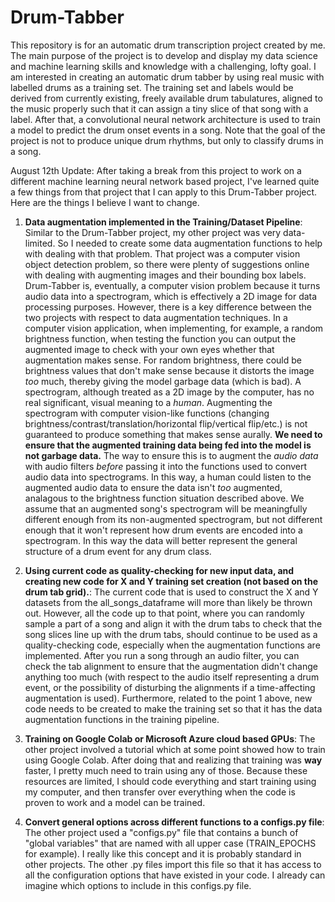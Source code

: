 # Drum-Tabber

This repository is for an automatic drum transcription project created by me. The main purpose of the project is to develop and display my data science and machine learning skills and knowledge with a challenging, lofty goal. I am interested in creating an automatic drum tabber by using real music with labelled drums as a training set. The training set and labels would be derived from currently existing, freely available drum tabulatures, aligned to the music properly such that it can assign a tiny slice of that song with a label. After that, a convolutional neural network architecture is used to train a model to predict the drum onset events in a song. Note that the goal of the project is not to produce unique drum rhythms, but only to classify drums in a song. 

August 12th Update: 
After taking a break from this project to work on a different machine learning neural network based project, I've learned quite a few things from that project that I can apply to this Drum-Tabber project. Here are the things I believe I want to change. 
1. **Data augmentation implemented in the Training/Dataset Pipeline**: Similar to the Drum-Tabber project, my other project was very data-limited. So I needed to create some data augmentation functions to help with dealing with that problem. That project was a computer vision object detection problem, so there were plenty of suggestions online with dealing with augmenting images and their bounding box labels. Drum-Tabber is, eventually, a computer vision problem because it turns audio data into a spectrogram, which is effectively a 2D image for data processing purposes. However, there is a key difference between the two projects with respect to data augmentation techniques. In a computer vision application, when implementing, for example, a random brightness function, when testing the function you can output the augmented image to check with your own eyes whether that augmentation makes sense. For random brightness, there could be brightness values that don't make sense because it distorts the image *too* much, thereby giving the model garbage data (which is bad). A spectrogram, although treated as a 2D image by the computer, has no real significant, visual meaning to a *human*. Augmenting the spectrogram with computer vision-like functions (changing brightness/contrast/translation/horizontal flip/vertical flip/etc.) is not guaranteed to produce something that makes sense aurally. **We need to ensure that the augmented training data being fed into the model is not garbage data.** The way to ensure this is to augment the *audio data* with audio filters *before* passing it into the functions used to convert audio data into spectrograms. In this way, a human could listen to the augmented audio data to ensure the data isn't *too* augmented, analagous to the brightness function situation described above. We assume that an augmented song's spectrogram will be meaningfully different enough from its non-augmented spectrogram, but not different enough that it won't represent how drum events are encoded into a spectrogram. In this way the data will better represent the general structure of a drum event for any drum class. 

2. **Using current code as quality-checking for new input data, and creating new code for X and Y training set creation (not based on the drum tab grid).**: The current code that is used to construct the X and Y datasets from the all_songs_dataframe will more than likely be thrown out. However, all the code up to that point, where you can randomly sample a part of a song and align it with the drum tabs to check that the song slices line up with the drum tabs, should continue to be used as a quality-checking code, especially when the augmentation functions are implemented. After you run a song through an audio filter, you can check the tab alignment to ensure that the augmentation didn't change anything too much (with respect to the audio itself representing a drum event, or the possibility of disturbing the alignments if a time-affecting augmentation is used). Furthermore, related to the point 1 above, new code needs to be created to make the training set so that it has the data augmentation functions in the training pipeline. 

3. **Training on Google Colab or Microsoft Azure cloud based GPUs**: The other project involved a tutorial which at some point showed how to train using Google Colab. After doing that and realizing that training was **way** faster, I pretty much need to train using any of those. Because these resources are limited, I should code everything and start training using my computer, and then transfer over everything when the code is proven to work and a model can be trained. 

4. **Convert general options across different functions to a configs.py file**: The other project used a "configs.py" file that contains a bunch of "global variables" that are named with all upper case (TRAIN_EPOCHS for example). I really like this concept and it is probably standard in other projects. The other .py files import this file so that it has access to all the configuration options that have existed in your code. I already can imagine which options to include in this configs.py file. 
